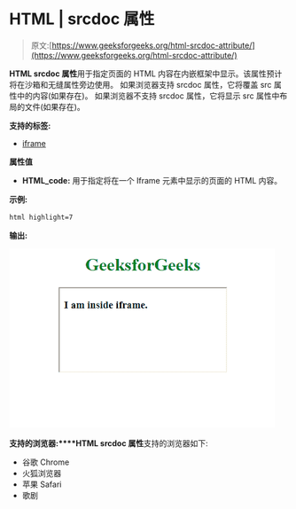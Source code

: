# HTML | srcdoc 属性

> 原文:[https://www.geeksforgeeks.org/html-srcdoc-attribute/](https://www.geeksforgeeks.org/html-srcdoc-attribute/)

**HTML srcdoc 属性**用于指定页面的 HTML 内容在内嵌框架中显示。该属性预计将在沙箱和无缝属性旁边使用。
如果浏览器支持 srcdoc 属性，它将覆盖 src 属性中的内容(如果存在)。
如果浏览器不支持 srcdoc 属性，它将显示 src 属性中布局的文件(如果存在)。

**支持的标签:**

*   [iframe](https://www.geeksforgeeks.org/html-iframe-srcdoc-attribute/)

**属性值**

*   **HTML_code:** 用于指定将在一个 Iframe 元素中显示的页面的 HTML 内容。

**示例:**

```html
html highlight=7
```

**输出:**

![](img/ffa89360dbb0328579ef04f6852f078c.png)

**支持的浏览器:****HTML srcdoc 属性**支持的浏览器如下:

*   谷歌 Chrome
*   火狐浏览器
*   苹果 Safari
*   歌剧